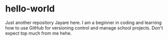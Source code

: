 # hello-world
Just another repository
Jayare here. I am a beginner in coding and learning how to use GitHub for versioning control and manage school projects. 
Don't expect top much from me hehe. 
